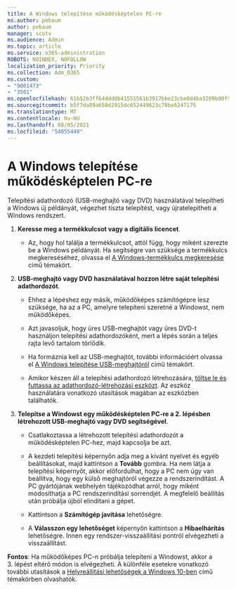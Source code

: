 ```yaml
---
title: A Windows telepítése működésképtelen PC-re
ms.author: pebaum
author: pebaum
manager: scotv
ms.audience: Admin
ms.topic: article
ms.service: o365-administration
ROBOTS: NOINDEX, NOFOLLOW
localization_priority: Priority
ms.collection: Adm_O365
ms.custom:
- "9001473"
- "3501"
ms.openlocfilehash: 61b52b3ff64ddd0b41551561b3917bbe23cbe0d4ba3209b90f9079bef2c18225
ms.sourcegitcommit: b5f7da89a650d2915dc652449623c78be6247175
ms.translationtype: MT
ms.contentlocale: hu-HU
ms.lasthandoff: 08/05/2021
ms.locfileid: "54055448"
---
```

# <a name="install-windows-on-a-nonfunctional-pc"></a>A Windows telepítése működésképtelen PC-re

Telepítési adathordozó (USB-meghajtó vagy DVD) használatával telepítheti a Windows új példányát, végezhet tiszta telepítést, vagy újratelepítheti a Windows rendszert.

1. **Keresse meg a termékkulcsot vagy a digitális licencet**.

    - Az, hogy hol találja a termékkulcsot, attól függ, hogy miként szerezte be a Windows példányát. Ha segítségre van szüksége a termékkulcs megkereséséhez, olvassa el [A Windows-termékkulcs megkeresése](https://support.microsoft.com/help/10749/windows-10-find-product-key) című témakört. 

2. **USB-meghajtó vagy DVD használatával hozzon létre saját telepítési adathordozót**.

    - Ehhez a lépéshez egy másik, működőképes számítógépre lesz szüksége, ha az a PC, amelyre telepíteni szeretné a Windowst, nem működőképes.

    - Azt javasoljuk, hogy üres USB-meghajtót vagy üres DVD-t használjon telepítési adathordozóként, mert a lépés során a teljes rajta levő tartalom törlődik.

    - Ha formáznia kell az USB-meghajtót, további információért olvassa el [A Windows telepítése USB-meghajtóról](https://docs.microsoft.com/windows-hardware/manufacture/desktop/install-windows-from-a-usb-flash-drive) című témakört.

    - Amikor készen áll a telepítési adathordozó létrehozására, [töltse le és futtassa az adathordozó-létrehozási eszközt](https://www.microsoft.com/software-download/windows10). Az eszköz használatára vonatkozó utasítások magában az eszközben találhatók.

3. **Telepítse a Windowst egy működésképtelen PC-re a 2. lépésben létrehozott USB-meghajtó vagy DVD segítségével**.

    - Csatlakoztassa a létrehozott telepítési adathordozót a működésképtelen PC-hez, majd kapcsolja be azt.

    - A kezdeti telepítési képernyőn adja meg a kívánt nyelvet és egyéb beállításokat, majd kattintson a **Tovább** gombra. Ha nem látja a telepítési képernyőt, akkor előfordulhat, hogy a PC nem úgy van beállítva, hogy egy külső meghajtóról végezze a rendszerindítást. A PC gyártójának webhelyén tájékozódhat arról, hogy miként módosíthatja a PC rendszerindítási sorrendjét. A megfelelő beállítás után próbálja újból elindítani a gépet.

    - Kattintson a **Számítógép javítása** lehetőségre.

    - A **Válasszon egy lehetőséget** képernyőn kattintson a **Hibaelhárítás** lehetőségre. Innen egy rendszer-visszaállítási pontról elvégezheti a visszaállítást.

**Fontos**: Ha működőképes PC-n próbálja telepíteni a Windowst, akkor a 3. lépést eltérő módon is elvégezheti. A különféle esetekre vonatkozó további utasítások a [Helyreállítási lehetőségek a Windows 10-ben](https://support.microsoft.com/help/12415/windows-10-recovery-options) című témakörben olvashatók.
